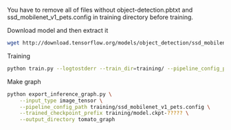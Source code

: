 You have to remove all of files without object-detection.pbtxt and ssd_mobilenet_v1_pets.config in training directory before training.

Download model and then extract it
``` bash
wget http://download.tensorflow.org/models/object_detection/ssd_mobilenet_v1_coco_11_06_2017.tar.gz
```

Training
``` bash
python train.py --logtostderr --train_dir=training/ --pipeline_config_path=training/ssd_mobilenet_v1_pets.config
```

Make graph
``` bash
python export_inference_graph.py \
    --input_type image_tensor \
    --pipeline_config_path training/ssd_mobilenet_v1_pets.config \
    --trained_checkpoint_prefix training/model.ckpt-????? \
    --output_directory tomato_graph
```


